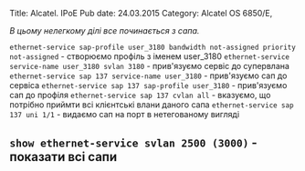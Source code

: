 Title: Alcatel. IPoE
Pub date: 24.03.2015
Category: Alcatel OS 6850/E, 

_В цьому нелегкому ділі все починається з сапа._

`ethernet-service sap-profile user_3180 bandwidth not-assigned priority not-assigned` - створюємо профіль з іменем user_3180
`ethernet-service service-name user_3180 svlan 3180` - прив'язуємо сервіс до супервлана
`ethernet-service sap 137 service-name user_3180` - прив'язуємо сап до сервіса
`ethernet-service sap 137 sap-profile user_3180` - прив'язуємо сап до профіля
`ethernet-service sap 137 cvlan all` - вказуємо, що потрібно приймти всі клієнтські влани даного сапа
`ethernet-service sap 137 uni 1/1` - видаємо сап на порт в нетегованому вигляді

`show ethernet-service svlan 2500 (3000)` - показати всі сапи
-----